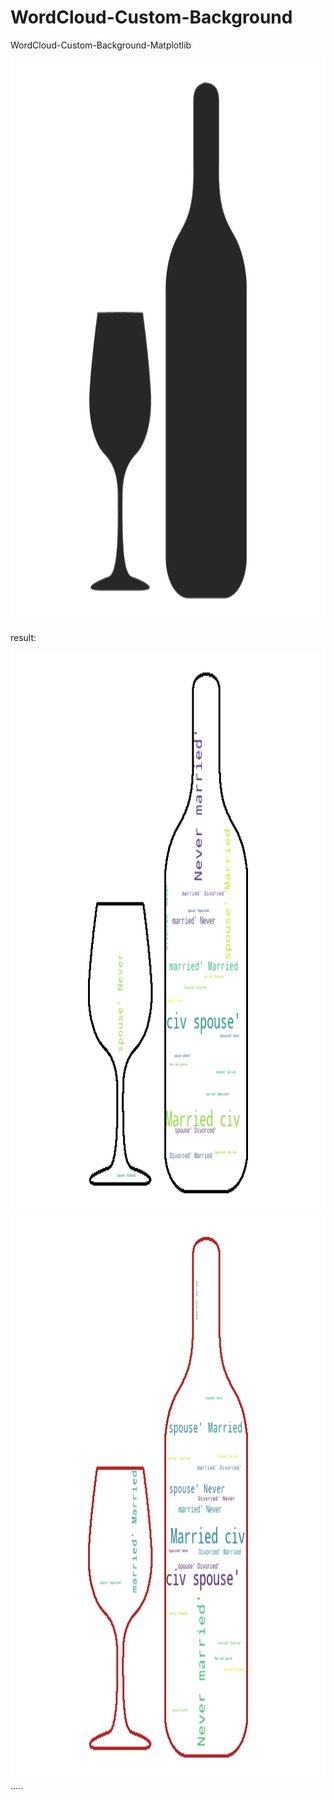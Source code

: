 # WordCloud-Custom-Background
WordCloud-Custom-Background-Matplotlib


<img src="wine_mask.png" width="720" height="900">

result:

<img src="wine-1.png" width="720" height="900">
<img src="wine.png" width="720" height="900">
.....
